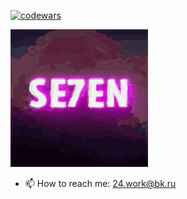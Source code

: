 
<!--
![Screenshot](https://webneel.com/sites/default/files/images/manual/logo-all/11-seven-creative-and-brilliant-logo-design.gif)
-->
<!--
### Hi every 👋
-->
<!--
**razor262/razor262** is a ✨ _special_ ✨ repository because its `README.md` (this file) appears on your GitHub profile.

Here are some ideas to get you started:-->
<!--
- 🔭 I’m currently working in marketing
- 🌱 I’m currently learning JavaScript and English language
- 👯 I’m looking to collaborate on teams software engineer
- 🤔 I’m looking for help with Stack Overflow
-->
<!--
- 💬 Ask me about 24.work@bk.ru
-->
<!--
![Top Langs](https://github-readme-stats.vercel.app/api/top-langs/?username=razor262&layout=compact) 
![Anurag's GitHub stats](https://github-readme-stats.vercel.app/api?username=razor262&count_private=true&hide=contribs,issues&show_icons=true)-->

 [![codewars](https://www.codewars.com/users/_Seven_/badges/large)](https://www.codewars.com/users/_Seven_) 

 ![gopher dancing](./se7en.gif)

- 📫 How to reach me: 24.work@bk.ru
<!--
- 😄 Pronouns: ...
- ⚡ Fun fact: ...
-->
